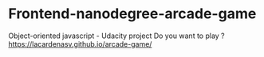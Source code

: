 
# Frontend-nanodegree-arcade-game

Object-oriented javascript - Udacity project
Do you want to play ? https://lacardenasv.github.io/arcade-game/
